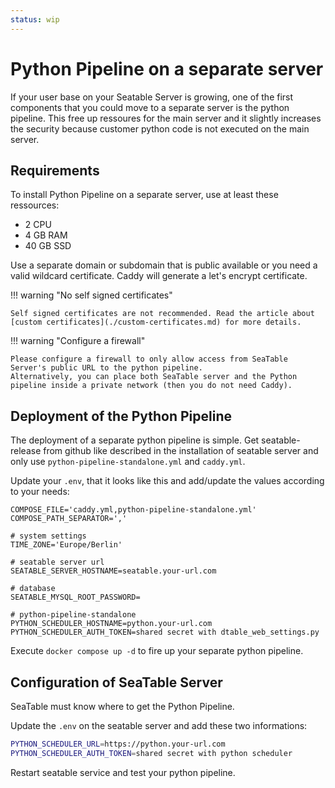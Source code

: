 ```yaml
---
status: wip
---
```


# Python Pipeline on a separate server

If your user base on your Seatable Server is growing, one of the first components that you could move to a separate server is the python pipeline. This free up ressoures for the main server and it slightly increases the security because customer python code is not executed on the main server.

## Requirements

To install Python Pipeline on a separate server, use at least these ressources:

- 2 CPU
- 4 GB RAM
- 40 GB SSD

Use a separate domain or subdomain that is public available or you need a valid wildcard certificate.
Caddy will generate a let's encrypt certificate.

!!! warning "No self signed certificates"

    Self signed certificates are not recommended. Read the article about [custom certificates](./custom-certificates.md) for more details.

!!! warning "Configure a firewall"

    Please configure a firewall to only allow access from SeaTable Server's public URL to the python pipeline.
    Alternatively, you can place both SeaTable server and the Python pipeline inside a private network (then you do not need Caddy).

## Deployment of the Python Pipeline

The deployment of a separate python pipeline is simple. Get seatable-release from github like described in the installation of seatable server and only use `python-pipeline-standalone.yml` and `caddy.yml`.

Update your `.env`, that it looks like this and add/update the values according to your needs:

```
COMPOSE_FILE='caddy.yml,python-pipeline-standalone.yml'
COMPOSE_PATH_SEPARATOR=','

# system settings
TIME_ZONE='Europe/Berlin'

# seatable server url
SEATABLE_SERVER_HOSTNAME=seatable.your-url.com

# database
SEATABLE_MYSQL_ROOT_PASSWORD=

# python-pipeline-standalone
PYTHON_SCHEDULER_HOSTNAME=python.your-url.com
PYTHON_SCHEDULER_AUTH_TOKEN=shared secret with dtable_web_settings.py
```

Execute `docker compose up -d` to fire up your separate python pipeline.

## Configuration of SeaTable Server

SeaTable must know where to get the Python Pipeline.

Update the `.env` on the seatable server and add these two informations:

```bash
PYTHON_SCHEDULER_URL=https://python.your-url.com
PYTHON_SCHEDULER_AUTH_TOKEN=shared secret with python scheduler
```

Restart seatable service and test your python pipeline.
